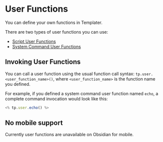 # User Functions

You can define your own functions in Templater.

There are two types of user functions you can use:

- [Script User Functions](./script-user-functions.md)
- [System Command User Functions](./system-user-functions.md)

## Invoking User Functions

You can call a user function using the usual function call syntax: `tp.user.<user_function_name>()`, where `<user_function_name>` is the function name you defined. 

For example, if you defined a system command user function named `echo`, a complete command invocation would look like this:

```js
<% tp.user.echo() %>
```

## No mobile support

Currently user functions are unavailable on Obsidian for mobile.